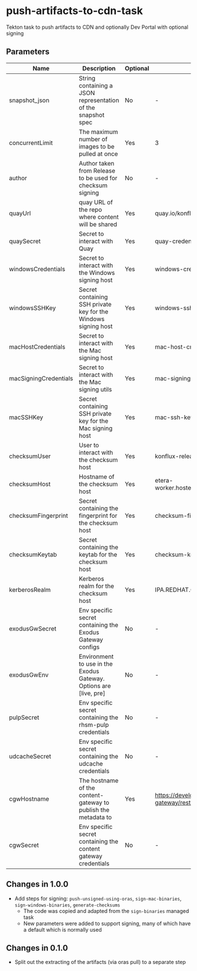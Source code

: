 # push-artifacts-to-cdn-task

Tekton task to push artifacts to CDN and optionally Dev Portal with optional signing

## Parameters

| Name                  | Description                                                       | Optional | Default value                                            |
|-----------------------|-------------------------------------------------------------------|----------|----------------------------------------------------------|
| snapshot_json         | String containing a JSON representation of the snapshot spec      | No       | -                                                        |
| concurrentLimit       | The maximum number of images to be pulled at once                 | Yes      | 3                                                        |
| author                | Author taken from Release to be used for checksum signing         | No       | -                                                        |
| quayUrl               | quay URL of the repo where content will be shared                 | Yes      | quay.io/konflux-artifacts                                |
| quaySecret            | Secret to interact with Quay                                      | Yes      | quay-credentials                                         |
| windowsCredentials    | Secret to interact with the Windows signing host                  | Yes      | windows-credentials                                      |
| windowsSSHKey         | Secret containing SSH private key for the Windows signing host    | Yes      | windows-ssh-key                                          |
| macHostCredentials    | Secret to interact with the Mac signing host                      | Yes      | mac-host-credentials                                     |
| macSigningCredentials | Secret to interact with the Mac signing utils                     | Yes      | mac-signing-credentials                                  |
| macSSHKey             | Secret containing SSH private key for the Mac signing host        | Yes      | mac-ssh-key                                              |
| checksumUser          | User to interact with the checksum host                           | Yes      | konflux-release-signing-sa                               |
| checksumHost          | Hostname of the checksum host                                     | Yes      | etera-worker.hosted.upshift.rdu2.redhat.com              |
| checksumFingerprint   | Secret containing the fingerprint for the checksum host           | Yes      | checksum-fingerprint                                     |
| checksumKeytab        | Secret containing the keytab for the checksum host                | Yes      | checksum-keytab                                          |
| kerberosRealm         | Kerberos realm for the checksum host                              | Yes      | IPA.REDHAT.COM                                           |
| exodusGwSecret        | Env specific secret containing the Exodus Gateway configs         | No       | -                                                        |
| exodusGwEnv           | Environment to use in the Exodus Gateway. Options are [live, pre] | No       | -                                                        |
| pulpSecret            | Env specific secret containing the rhsm-pulp credentials          | No       | -                                                        |
| udcacheSecret         | Env specific secret containing the udcache credentials            | No       | -                                                        |
| cgwHostname           | The hostname of the content-gateway to publish the metadata to    | Yes      | https://developers.redhat.com/content-gateway/rest/admin |
| cgwSecret             | Env specific secret containing the content gateway credentials    | No       | -                                                        |

## Changes in 1.0.0
* Add steps for signing: `push-unsigned-using-oras`, `sign-mac-binaries`, `sign-windows-binaries`, `generate-checksums`
  * The code was copied and adapted from the `sign-binaries` managed task
  * New parameters were added to support signing, many of which have a default which is normally used

## Changes in 0.1.0
* Split out the extracting of the artifacts (via oras pull) to a separate step
